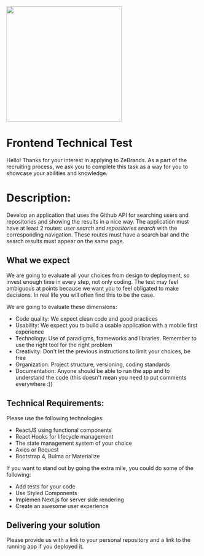 <img src="https://zebrands.mx/wp-content/uploads/2021/07/WEB-ZEB-05-1-1024x291.png" width="300">

# Frontend Technical Test

Hello! Thanks for your interest in applying to ZeBrands.
As a part of the recruiting process, we ask you to complete this task as a way for you to showcase your abilities and knowledge.

# Description:

Develop an application that uses the Github API for searching users and repositories and showing the results in a nice way.
The application must have at least 2 routes: _user search_ and _repositories search_ with the corresponding navigation.
These routes must have a search bar and the search results must appear on the same page.

## What we expect
We are going to evaluate all your choices from design to deployment, so invest enough time in every step, not only coding. The test may feel ambiguous at points because we want you to feel obligated to make decisions. In real life you will often find this to be the case.

We are going to evaluate these dimensions:
- Code quality: We expect clean code and good practices
- Usability: We expect you to build a usable application with a mobile first experience
- Technology: Use of paradigms, frameworks and libraries. Remember to use the right tool for the right problem
- Creativity: Don't let the previous instructions to limit your choices, be free
- Organization: Project structure, versioning, coding standards
- Documentation: Anyone should be able to run the app and to understand the code (this doesn't mean you need to put comments everywhere :))


## Technical Requirements:

Please use the following technologies:

- ReactJS using functional components
- React Hooks for lifecycle management
- The state management system of your choice
- Axios or Request
- Bootstrap 4, Bulma or Materialize

If you want to stand out by going the extra mile, you could do some of the following:
- Add tests for your code
- Use Styled Components
- Implemen Next.js for server side rendering
- Create an awesome user experience


## Delivering your solution
Please provide us with a link to your personal repository and a link to the running app if you deployed it.
